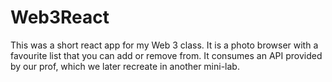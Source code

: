 # Web3React
This was a short react app for my Web 3 class. It is a photo browser with a favourite list that you can add or remove from. It consumes an API provided by our prof, which we later recreate in another mini-lab.